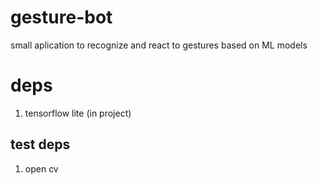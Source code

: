 # gesture-bot
small aplication to recognize and react to gestures based on ML models

# deps
1. tensorflow lite (in project)

## test deps
1. open cv